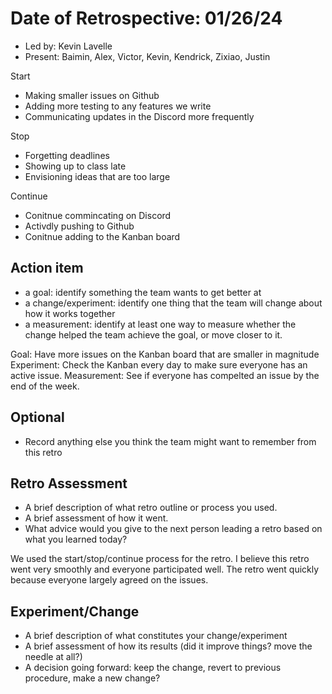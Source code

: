 # Date of Retrospective: 01/26/24

* Led by: Kevin Lavelle
* Present: Baimin, Alex, Victor, Kevin, Kendrick, Zixiao, Justin

Start
- Making smaller issues on Github
- Adding more testing to any features we write
- Communicating updates in the Discord more frequently

Stop
- Forgetting deadlines 
- Showing up to class late
- Envisioning ideas that are too large

Continue
- Conitnue commincating on Discord
- Activdly pushing to Github
- Conitnue adding to the Kanban board

## Action item

* a goal: identify something the team wants to get better at
* a change/experiment: identify one thing that the team will change about how it works together
* a measurement: identify at least one way to measure whether the change helped the team achieve the goal, or move closer to it.

Goal: Have more issues on the Kanban board that are smaller in magnitude
Experiment: Check the Kanban every day to make sure everyone has an active issue. 
Measurement: See if everyone has compelted an issue by the end of the week. 

## Optional

* Record anything else you think the team might want to remember from this retro

## Retro Assessment

* A brief description of what retro outline or process you used.
* A brief assessment of how it went.
* What advice would you give to the next person leading a retro
  based on what you learned today?

We used the start/stop/continue process for the retro. I believe this retro went very smoothly and everyone participated well.
The retro went quickly because everyone largely agreed on the issues. 

## Experiment/Change

* A brief description of what constitutes your change/experiment
* A brief assessment of how its results (did it improve things? move the needle at all?)
* A decision going forward: keep the change, revert to previous procedure, make a new change?
